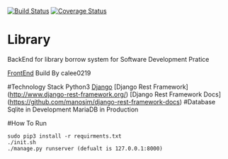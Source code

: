 [![Build Status](https://travis-ci.org/a0919610611/Library.svg?branch=master)](https://travis-ci.org/a0919610611/Library)
[![Coverage Status](https://coveralls.io/repos/github/a0919610611/Library/badge.svg)](https://coveralls.io/github/a0919610611/Library)
# Library
BackEnd for library borrow system for Software Development Pratice

[FrontEnd](https://github.com/calee0219/SDP-Library-System) Build By calee0219

#Technology Stack
Python3
 [Django](https://www.djangoproject.com/
)
[Django Rest Framework] (http://www.django-rest-framework.org/)
[Django Rest Framework Docs] (https://github.com/manosim/django-rest-framework-docs)
#Database
Sqlite in Development
MariaDB in Production

#How To Run
```
sudo pip3 install -r requirments.txt
./init.sh
./manage.py runserver (defualt is 127.0.0.1:8000)
```
